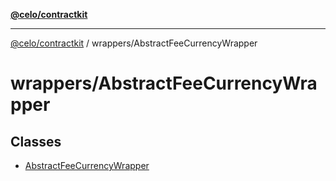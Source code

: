 [**@celo/contractkit**](../../README.md)

***

[@celo/contractkit](../../modules.md) / wrappers/AbstractFeeCurrencyWrapper

# wrappers/AbstractFeeCurrencyWrapper

## Classes

- [AbstractFeeCurrencyWrapper](classes/AbstractFeeCurrencyWrapper.md)
